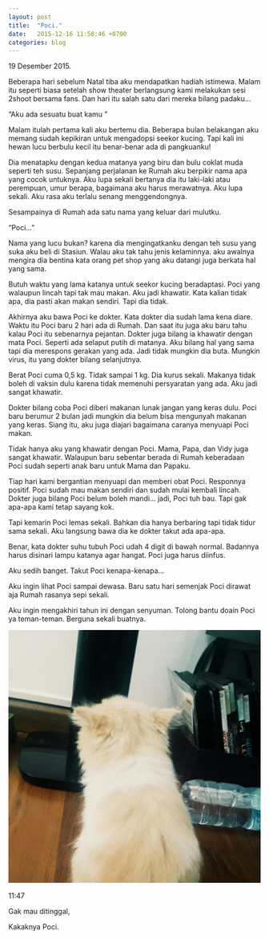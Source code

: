 ```yaml
---
layout: post
title:  "Poci."
date:   2015-12-16 11:58:46 +0700
categories: blog
---
```

19 Desember 2015.

Beberapa hari sebelum Natal tiba aku mendapatkan hadiah istimewa. Malam itu seperti biasa setelah show theater berlangsung kami melakukan sesi 2shoot bersama fans. Dan hari itu salah satu dari mereka bilang padaku…

“Aku ada sesuatu buat kamu ”

Malam itulah pertama kali aku bertemu dia. Beberapa bulan belakangan aku memang sudah kepikiran untuk mengadopsi seekor kucing. Tapi kali ini hewan lucu berbulu kecil itu benar-benar ada di pangkuanku!

Dia menatapku dengan kedua matanya yang biru dan bulu coklat muda seperti teh susu. Sepanjang perjalanan ke Rumah aku berpikir nama apa yang cocok untuknya. Aku lupa sekali bertanya dia itu laki-laki atau perempuan, umur berapa, bagaimana aku harus merawatnya. Aku lupa sekali. Aku rasa aku terlalu senang menggendongnya.

Sesampainya di Rumah ada satu nama yang keluar dari mulutku.

“Poci…”

Nama yang lucu bukan? karena dia mengingatkanku dengan teh susu yang suka aku beli di Stasiun. Walau aku tak tahu jenis kelaminnya. aku awalnya mengira dia bentina kata orang pet shop yang aku datangi juga berkata hal yang sama.

Butuh waktu yang lama katanya untuk seekor kucing beradaptasi. Poci yang walaupun lincah tapi tak mau makan. Aku jadi khawatir. Kata kalian tidak apa, dia pasti akan makan sendiri. Tapi dia tidak.

Akhirnya aku bawa Poci ke dokter. Kata dokter dia sudah lama kena diare. Waktu itu Poci baru 2 hari ada di Rumah. Dan saat itu juga aku baru tahu kalau Poci itu sebenarnya pejantan. Dokter juga bilang ia khawatir dengan mata Poci. Seperti ada selaput putih di matanya. Aku bilang hal yang sama tapi dia merespons gerakan yang ada. Jadi tidak mungkin dia buta. Mungkin virus, itu yang dokter bilang selanjutnya.

Berat Poci cuma 0,5 kg. Tidak sampai 1 kg. Dia kurus sekali. Makanya tidak boleh di vaksin dulu karena tidak memenuhi persyaratan yang ada. Aku jadi sangat khawatir.

Dokter bilang coba Poci diberi makanan lunak jangan yang keras dulu. Poci baru berumur 2 bulan jadi mungkin dia belum bisa mengunyah makanan yang keras. Siang itu, aku juga diajari bagaimana caranya menyuapi Poci makan.

Tidak hanya aku yang khawatir dengan Poci. Mama, Papa, dan Vidy juga sangat khawatir. Walaupun baru sebentar berada di Rumah keberadaan Poci sudah seperti anak baru untuk Mama dan Papaku.

Tiap hari kami bergantian menyuapi dan memberi obat Poci. Responnya positif. Poci sudah mau makan sendiri dan sudah mulai kembali lincah. Dokter juga bilang Poci belum boleh mandi… jadi, Poci tuh bau. Tapi gak apa-apa kami tetap sayang kok.

Tapi kemarin Poci lemas sekali. Bahkan dia hanya berbaring tapi tidak tidur sama sekali. Aku langsung bawa dia ke dokter takut ada apa-apa.

Benar, kata dokter suhu tubuh Poci udah 4 digit di bawah normal. Badannya harus disinari lampu katanya agar hangat. Poci juga harus diinfus.

Aku sedih banget. Takut Poci kenapa-kenapa…

Aku ingin lihat Poci sampai dewasa. Baru satu hari semenjak Poci dirawat aja Rumah rasanya sepi sekali.

Aku ingin mengakhiri tahun ini dengan senyuman. Tolong bantu doain Poci ya teman-teman. Berguna sekali buatnya.

![Poci...](/assets/img/wpid-2015-12-26-11.55.41-1.jpeg)

11:47

Gak mau ditinggal,

Kakaknya Poci.
